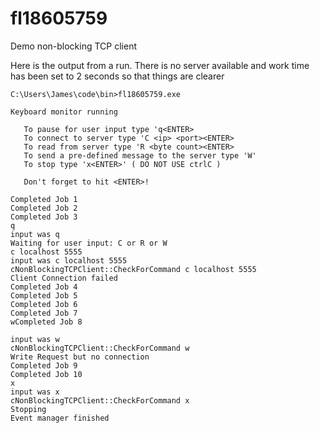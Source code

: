 # fl18605759
Demo non-blocking TCP client

Here is the output from a run.  There is no server available and work time has been set to 2 seconds so that things are clearer
```
C:\Users\James\code\bin>fl18605759.exe

Keyboard monitor running

   To pause for user input type 'q<ENTER>
   To connect to server type 'C <ip> <port><ENTER>
   To read from server type 'R <byte count><ENTER>
   To send a pre-defined message to the server type 'W'
   To stop type 'x<ENTER>' ( DO NOT USE ctrlC )

   Don't forget to hit <ENTER>!

Completed Job 1
Completed Job 2
Completed Job 3
q
input was q
Waiting for user input: C or R or W
c localhost 5555
input was c localhost 5555
cNonBlockingTCPClient::CheckForCommand c localhost 5555
Client Connection failed
Completed Job 4
Completed Job 5
Completed Job 6
Completed Job 7
wCompleted Job 8

input was w
cNonBlockingTCPClient::CheckForCommand w
Write Request but no connection
Completed Job 9
Completed Job 10
x
input was x
cNonBlockingTCPClient::CheckForCommand x
Stopping
Event manager finished
```

